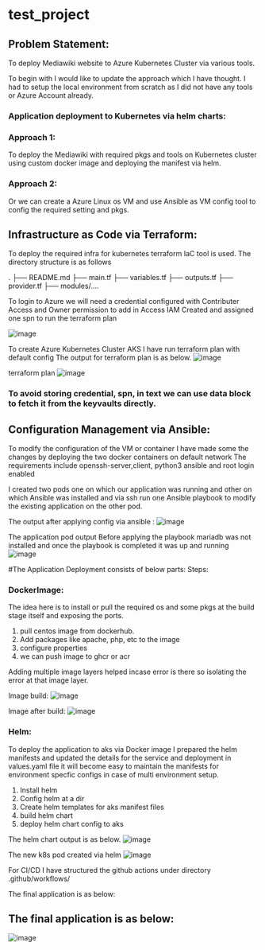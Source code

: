 # test_project


## Problem Statement:
To deploy Mediawiki website to Azure Kubernetes Cluster via various tools.

To begin with I would like to update the approach which I have thought. I had to setup the local environment from scratch as I did not have any tools or Azure Account already.

### Application deployment to Kubernetes via helm charts:

### Approach 1:
To deploy the Mediawiki with required pkgs and tools on Kubernetes cluster using custom docker image and deploying the manifest via helm. 

### Approach 2:
Or we can create a Azure Linux os VM and use Ansible as VM config tool to config the required setting and pkgs.

## Infrastructure as Code via Terraform:

To deploy the required infra for kubernetes terraform IaC tool is used. The directory structure is as follows

.
├── README.md
├── main.tf
├── variables.tf
├── outputs.tf
├── provider.tf 
├── modules/....

To login to Azure we will need a credential configured with Contributer Access and Owner permission to add in Access IAM
Created and assigned one spn to run the terraform plan

![image](https://user-images.githubusercontent.com/30085103/179346814-a4421c25-bca0-4be7-8ecc-48238c966964.png)


To create Azure Kubernetes Cluster AKS I have run terraform plan with default config 
The output for terraform plan is as below.
![image](https://user-images.githubusercontent.com/30085103/179347729-502d8f9c-da55-4ca1-ac60-f01d63ec4283.png)

terraform plan
![image](https://user-images.githubusercontent.com/30085103/179347786-6e795027-7458-49b7-be7d-a124e4782e1c.png)


### To avoid storing credential, spn, in text we can use data block to fetch it from the keyvaults directly.

## Configuration Management via Ansible: 
To modify the configuration of the VM or container I have made some the changes by deploying the two docker containers on default network The requirements include openssh-server,client, python3 ansible and root login enabled

I created two pods
one on which our application was running and other on which Ansible was installed and via ssh run one Ansible playbook to modify the existing application on the other pod.

The output after applying config via ansible  :
![image](https://user-images.githubusercontent.com/30085103/179346980-93042a4f-0149-4074-bb02-589d31a7e29b.png)

The application pod output 
Before applying the playbook mariadb was not installed and once the playbook is completed it was up and running
![image](https://user-images.githubusercontent.com/30085103/179347074-6ec33c32-2f66-4566-b071-a8ba736dedb1.png)


#The Application Deployment consists of below parts:
Steps:
### DockerImage:
The idea here is to install or pull the required os and some pkgs at the build stage itself and exposing the ports.

1.	pull centos image from dockerhub.
2.	Add packages like apache, php, etc to the image
3.	configure properties
4.	we can push image to ghcr or acr

Adding multiple image layers helped incase error is there so isolating the error at that image layer.

Image build:
![image](https://user-images.githubusercontent.com/30085103/179347579-9c46b593-e203-4827-bff4-a4838b388f80.png)


Image after build:
![image](https://user-images.githubusercontent.com/30085103/179347375-70f4c641-4f28-4f5e-b961-b41371f02891.png)



### Helm:
To deploy the application to aks via Docker image I prepared the helm manifests and updated the details for the service and deployment in values.yaml file it will become easy to maintain the manifests for environment specfic configs in case of multi environment setup.

1.	Install helm
2.	Config helm at a dir
3.	Create helm templates for aks manifest files
4.	build helm chart
5.	deploy helm chart config to aks

The helm chart output is as below.
![image](https://user-images.githubusercontent.com/30085103/179347242-d7526f11-1757-453b-8679-2252e0e96544.png)

The new k8s pod created via helm
![image](https://user-images.githubusercontent.com/30085103/179347286-3936fb05-c2d4-48df-889a-c058a1e0b66e.png)



For CI/CD I have structured the github actions under directory .github/workflows/


The final application is as below:


## The final application is as below:
![image](https://user-images.githubusercontent.com/30085103/179346248-b774cec0-dbef-4818-99e0-13105890a0c0.png)


